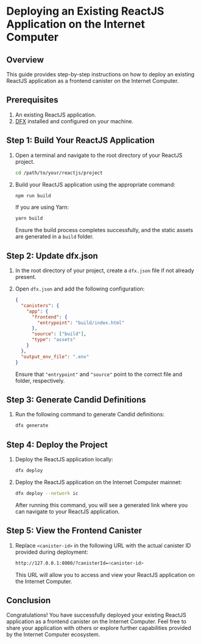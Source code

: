 
# Deploying an Existing ReactJS Application on the Internet Computer

## Overview

This guide provides step-by-step instructions on how to deploy an existing ReactJS application as a frontend canister on the Internet Computer.

## Prerequisites

1. An existing ReactJS application.
2. [DFX](https://internetcomputer.org/docs/current/developer-docs/setup/install/) installed and configured on your machine.

## Step 1: Build Your ReactJS Application

1. Open a terminal and navigate to the root directory of your ReactJS project.

    ```bash
    cd /path/to/your/reactjs/project
    ```

2. Build your ReactJS application using the appropriate command:

    ```bash
    npm run build
    ```

    If you are using Yarn:

    ```bash
    yarn build
    ```

    Ensure the build process completes successfully, and the static assets are generated in a `build` folder.

## Step 2: Update dfx.json

1. In the root directory of your project, create a `dfx.json` file if not already present.

2. Open `dfx.json` and add the following configuration:

    ```json
    {
      "canisters": {
        "app": {
          "frontend": {
            "entrypoint": "build/index.html"
          },
          "source": ["build"],
          "type": "assets"
        }
      },
      "output_env_file": ".env"
    }
    ```

    Ensure that `"entrypoint"` and `"source"` point to the correct file and folder, respectively.

## Step 3: Generate Candid Definitions

1. Run the following command to generate Candid definitions:

    ```bash
    dfx generate
    ```

## Step 4: Deploy the Project

1. Deploy the ReactJS application locally:

    ```bash
    dfx deploy
    ```

2. Deploy the ReactJS application on the Internet Computer mainnet:

    ```bash
    dfx deploy --network ic
    ```

    After running this command, you will see a generated link where you can navigate to your ReactJS application.

## Step 5: View the Frontend Canister

1. Replace `<canister-id>` in the following URL with the actual canister ID provided during deployment:

    ```bash
    http://127.0.0.1:8000/?canisterId=<canister-id>
    ```

    This URL will allow you to access and view your ReactJS application on the Internet Computer.

## Conclusion

Congratulations! You have successfully deployed your existing ReactJS application as a frontend canister on the Internet Computer. Feel free to share your application with others or explore further capabilities provided by the Internet Computer ecosystem.

